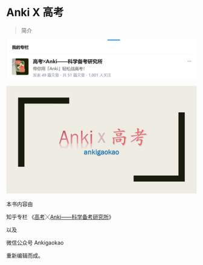 # Anki X 高考
> 简介

![](.gitbook/assets/tim-jie-tu-20180912201641.png)

![](.gitbook/assets/tou-xiang.jpg)

本书内容由

知乎专栏
《[高考╳Anki——科学备考研究所](https://zhuanlan.zhihu.com/ankigaokao)》

以及

微信公众号
 Ankigaokao 

重新编辑而成。

